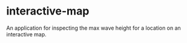 # interactive-map
An application for inspecting the max wave height for a location on an interactive map.

